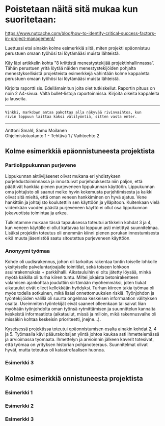 # Poistetaan näitä sitä mukaa kun suoritetaan:

https://www.nutcache.com/blog/how-to-identify-critical-success-factors-in-project-management/

Luettuasi etsi ainakin kolme esimerkkiä siitä, miten projekti epäonnistuu perustuen omaan työhösi tai löytämääsi muista lähteistä. 

Käy läpi artikkelin kohta "8 kriittistä menestystekijää projektinhallinnassa”. Tähän perustuen yritä löytää näiden menestystekijöiden pohjalta menestyksellisistä projekteista esimerkkejä vähintään kolme kappaletta perustuen omaan työhösi tai löytämääsi muista lähteistä. 

Kirjoita raportti sis. Edellämainitun joita olet tutkiskellut. Raportin pituus on noin 2  A4-sivua. Vältä bullet-listoja raportoinnissa. Kirjoita oikeita kappaleita ja lauseita.

___

```
Vinkki, markdown antaa pakottaa alla näkyvää rivinvaihtoa, kun 
rivin loppuun laittaa kaksi välilyöntiä, sitten vasta enter.
```  
___
Anttoni Smahl, Samu Moilanen  
Ohjelmistotuotanto 1 - Tehtävä 1 / Vaihtoehto 2

## Kolme esimerkkiä epäonnistuneesta projektista

### Partiolippukunnan purjevene

Lippukunnan aktiivijäsenet olivat mukana eri yhdistyksen purjehdustoiminnassa ja innostuivat purjehduksesta niin paljon, että päättivät hankkia pienen purjeveneen lippukunnan käyttöön. Lippukunnan oma johtajisto oli saanut melko hyvin kokemusta purjehtimisesta ja kaikki olivat sitä mieltä, että oman veneen hankkiminen on hyvä ajatus. Vene hankittiin ja johtajisto koulutettiin sen käyttöön ja ylläpitoon. Kuitenkaan vielä viidenkään vuoden päästä purjeveneen käyttö ei ollut osa lippukunnan jokavuotista toimintaa ja arkea.

Tulkintamme mukaan tässä tapauksessa toteutui artikkelin kohdat 3 ja 4, kun veneen käytölle ei ollut kattavaa tai loppuun asti mietittyä suunnitelmaa. Lisäksi projektin toteutus oli enemmän kiinni pienen porukan innostumisesta eikä muuta jäsenistöä saatu sitoutettua purjeveneen käyttöön.

### Anonyymi työmaa

Kohde oli uudisrakennus, johon oli tarkoitus rakentaa tontin toiselle lohkolle yksityiselle palveluntarjoajalle toimitilat, sekä toiseen lohkoon asuinrakennuksia + parkkihalli. Aikatauluihin ei oltu jätetty löysää, minkä myötä kaikilla oli turha kiiren tuntu. Miltei jokaista betonirakenteen valamisen ajankohtaa jouduttiin siirtämään myöhemmäksi, joten tiukat aikataulut eivät olleet kellekkään hyödyksi. Turhan kiireen takia työmaa oli myös todella sotkuinen, mikä lisäsi onnettomuuksien riskiä. Työnjohdon ja työntekijöiden välillä oli suurta ongelmaa keskeisen informaation välityksen osalta. Useimmiten työntekijät eivät saaneet olleenkaan tai saivat liian myöhään työnjohdolta oman työnsä rytmittämisen ja suunnittelun kannalta keskeistä informaatiota (aikataulut, missä ja milloin, mikä rakennusvaihe oli missäkin kohtaa keskeisin prioriteetti, jnejne...). 

Kyseisessä projektissa toteutui epäonnistumisen osalta ainakin kohdat 2, 4 ja 5.  Työmaalla kävi pääurakoitsijan ylintä johtoa kaukaa asti ihmettelemässä ja arvioimassa työmaata. Ihmettelyn ja arvioinnin jälkeen kaverit totesivat, että työmaa on yrityksen historian pohjanoteeraus. Suunnitelmat olivat hyvät, mutta toteutus oli katastrofaalisen huonoa.

### Esimerkki 3


## Kolme esimerkkiä onnistuneesta projektista

### Esimerkki 1

### Esimerkki 2

### Esimerkki 3
